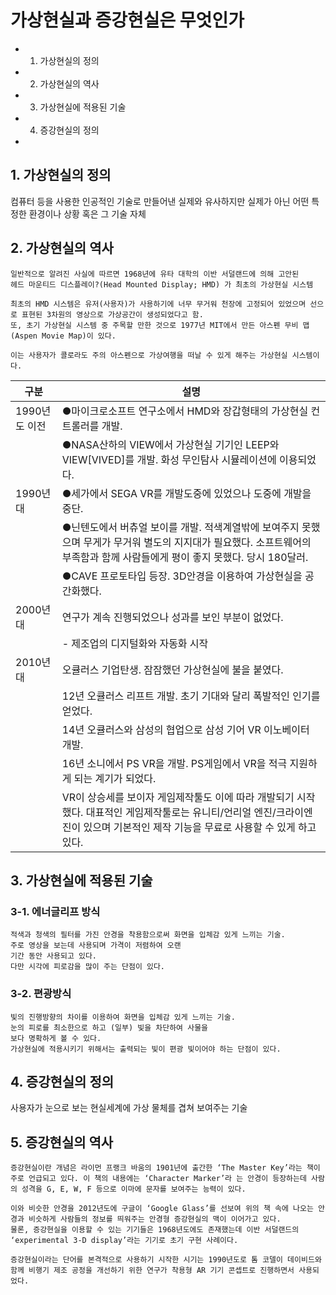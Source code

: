 # 가상현실과 증강현실은 무엇인가

- 1. 가상현실의 정의
- 2. 가상현실의 역사
- 3. 가상현실에 적용된 기술
- 4. 증강현실의 정의
-
 
## 1. 가상현실의 정의
컴퓨터 등을 사용한 인공적인 기술로 만들어낸 실제와 유사하지만 실제가 아닌 어떤 특정한 환경이나 상황 혹은 그 기술 자체

## 2. 가상현실의 역사

    일반적으로 알려진 사실에 따르면 1968년에 유타 대학의 이반 서덜랜드에 의해 고안된
    헤드 마운티드 디스플레이?(Head Mounted Display; HMD) 가 최초의 가상현실 시스템

    최초의 HMD 시스템은 유저(사용자)가 사용하기에 너무 무거워 천장에 고정되어 있었으며 선으로 표현된 3차원의 영상으로 가상공간이 생성되었다고 함.
    또, 초기 가상현실 시스템 중 주목할 만한 것으로 1977년 MIT에서 만든 아스펜 무비 맵 (Aspen Movie Map)이 있다. 

    이는 사용자가 콜로라도 주의 아스펜으로 가상여행을 떠날 수 있게 해주는 가상현실 시스템이다. 

|     구분     |   설명   |
| ------------ | ----------- |
| 1990년도 이전 | ●마이크로소프트 연구소에서 HMD와 장갑형태의 가상현실 컨트롤러를 개발. |
||●NASA산하의 VIEW에서 가상현실 기기인 LEEP와 VIEW[VIVED]를 개발. 화성 무인탐사 시뮬레이션에 이용되었다. |
| 1990년대 | ●세가에서 SEGA VR를 개발도중에 있었으나 도중에 개발을 중단. |
|| ●닌텐도에서 버츄얼 보이를 개발. 적색계열밖에 보여주지 못했으며 무게가 무거워 별도의 지지대가 필요했다. 소프트웨어의 부족함과 함께 사람들에게 평이 좋지 못했다. 당시 180달러. |
|| ●CAVE 프로토타입 등장. 3D안경을 이용하여 가상현실을 공간화했다. |
| 2000년대 | 연구가 계속 진행되었으나 성과를 보인 부분이 없었다. |
|| - 제조업의 디지털화와 자동화 시작 |
| 2010년대 | 오큘러스 기업탄생. 잠잠했던 가상현실에 불을 붙였다.|
||12년 오큘러스 리프트 개발. 초기 기대와 달리 폭발적인 인기를 얻었다.|
||14년 오큘러스와 삼성의 협업으로 삼성 기어 VR 이노베이터 개발.|
||16년 소니에서 PS VR을 개발. PS게임에서 VR을 적극 지원하게 되는 계기가 되었다.|
||VR이 상승세를 보이자 게임제작툴도 이에 따라 개발되기 시작했다. 대표적인 게임제작툴로는 유니티/언리얼 엔진/크라이엔진이 있으며 기본적인 제작 기능을 무료로 사용할 수 있게 하고 있다.|
    
## 3. 가상현실에 적용된 기술

### 3-1. 에너글리프 방식
    적색과 청색의 필터를 가진 안경을 착용함으로써 화면을 입체감 있게 느끼는 기술.
    주로 영상을 보는데 사용되며 가격이 저렴하여 오랜
    기간 동안 사용되고 있다.
    다만 시각에 피로감을 많이 주는 단점이 있다.

### 3-2. 편광방식
    빛의 진행방향의 차이를 이용하여 화면을 입체감 있게 느끼는 기술.
    눈의 피로를 최소한으로 하고 (일부) 빛을 차단하여 사물을
    보다 명확하게 볼 수 있다.
    가상현실에 적용시키기 위해서는 출력되는 빛이 편광 빛이어야 하는 단점이 있다.

## 4. 증강현실의 정의
사용자가 눈으로 보는 현실세계에 가상 물체를 겹쳐 보여주는 기술

## 5. 증강현실의 역사

    증강현실이란 개념은 라이먼 프랭크 바움의 1901년에 출간한 ‘The Master Key’라는 책이 주로 언급되고 있다. 이 책의 내용에는 ‘Character Marker’라 는 안경이 등장하는데 사람의 성격을 G, E, W, F 등으로 이마에 문자를 보여주는 능력이 있다.

    이와 비슷한 안경을 2012년도에 구글이 ‘Google Glass’를 선보여 위의 책 속에 나오는 안경과 비슷하게 사람들의 정보를 띄워주는 안경형 증강현실의 맥이 이어가고 있다.
    물론, 증강현실을 이용할 수 있는 기기들은 1968년도에도 존재했는데 이반 서덜랜드의 ‘experimental 3-D display’라는 기기로 초기 구현 사례이다.

    증강현실이라는 단어를 본격적으로 사용하기 시작한 시기는 1990년도로 톰 코델이 데이비드와 함께 비행기 제조 공정을 개선하기 위한 연구가 착용형 AR 기기 콘셉트로 진행하면서 사용되었다.


